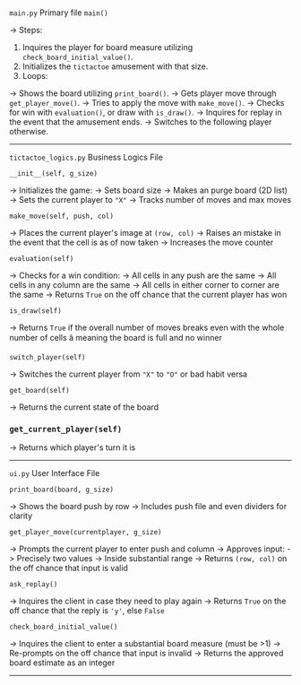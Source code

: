 <h1></h1>


`main.py` Primary file
`main()`

-> Steps:

1. Inquires the player for board measure utilizing `check_board_initial_value()`.
2. Initializes the `tictactoe` amusement with that size.
3. Loops:

-> Shows the board utilizing `print_board()`.
-> Gets player move through `get_player_move()`.
-> Tries to apply the move with `make_move()`.
-> Checks for win with `evaluation()`, or draw with `is_draw()`.
-> Inquires for replay in the event that the amusement ends.
-> Switches to the following player otherwise.
 
________________________________________________________________________________________________________________________________________________

`tictactoe_logics.py` Business Logics File

`__init__(self, g_size)`

-> Initializes the game:
-> Sets board size
-> Makes an purge board (2D list)
-> Sets the current player to `"X"`
-> Tracks number of moves and max moves

`make_move(self, push, col)`

-> Places the current player's image at `(row, col)`
-> Raises an mistake in the event that the cell is as of now taken
-> Increases the move counter

`evaluation(self)`

-> Checks for a win condition:
-> All cells in any push are the same
-> All cells in any column are the same
-> All cells in either corner to corner are the same
-> Returns `True` on the off chance that the current player has won

`is_draw(self)`

-> Returns `True` if the overall number of moves breaks even with the whole number of cells â meaning the board is full and no winner

`switch_player(self)`

-> Switches the current player from `"X"` to `"O"` or bad habit versa

`get_board(self)`

-> Returns the current state of the board

### `get_current_player(self)`

-> Returns which player's turn it is

_________________________________________________________________________________________________________________________________________________

`ui.py` User Interface File

`print_board(board, g_size)`

-> Shows the board push by row
-> Includes push file and even dividers for clarity

`get_player_move(currentplayer, g_size)`

-> Prompts the current player to enter push and column
-> Approves input:
-> Precisely two values
-> Inside substantial range
-> Returns `(row, col)` on the off chance that input is valid

`ask_replay()`

-> Inquires the client in case they need to play again
-> Returns `True` on the off chance that the reply is `'y'`, else `False`

`check_board_initial_value()`

-> Inquires the client to enter a substantial board measure (must be >1)
-> Re-prompts on the off chance that input is invalid
-> Returns the approved board estimate as an integer
________________________________________________________________________________________________________________________
